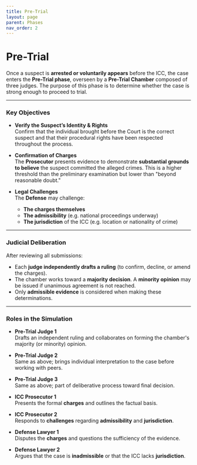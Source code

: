 ```yaml
---
title: Pre-Trial
layout: page
parent: Phases
nav_order: 2
---
```


# Pre-Trial

Once a suspect is **arrested or voluntarily appears** before the ICC, the case enters the **Pre-Trial phase**, overseen by a **Pre-Trial Chamber** composed of three judges. The purpose of this phase is to determine whether the case is strong enough to proceed to trial.

---

### Key Objectives

- **Verify the Suspect’s Identity & Rights**  
  Confirm that the individual brought before the Court is the correct suspect and that their procedural rights have been respected throughout the process.

- **Confirmation of Charges**  
  The **Prosecutor** presents evidence to demonstrate **substantial grounds to believe** the suspect committed the alleged crimes. This is a higher threshold than the preliminary examination but lower than "beyond reasonable doubt."

- **Legal Challenges**  
  The **Defense** may challenge:
  - **The charges themselves**
  - **The admissibility** (e.g. national proceedings underway)
  - **The jurisdiction** of the ICC (e.g. location or nationality of crime)

---

### Judicial Deliberation

After reviewing all submissions:
- Each **judge independently drafts a ruling** (to confirm, decline, or amend the charges).
- The chamber works toward a **majority decision**. A **minority opinion** may be issued if unanimous agreement is not reached.
- Only **admissible evidence** is considered when making these determinations.

---

### Roles in the Simulation

- **Pre-Trial Judge 1**  
  Drafts an independent ruling and collaborates on forming the chamber's majority (or minority) opinion.

- **Pre-Trial Judge 2**  
  Same as above; brings individual interpretation to the case before working with peers.

- **Pre-Trial Judge 3**  
  Same as above; part of deliberative process toward final decision.

- **ICC Prosecutor 1**  
  Presents the formal **charges** and outlines the factual basis.

- **ICC Prosecutor 2**  
  Responds to **challenges** regarding **admissibility** and **jurisdiction**.

- **Defense Lawyer 1**  
  Disputes the **charges** and questions the sufficiency of the evidence.

- **Defense Lawyer 2**  
  Argues that the case is **inadmissible** or that the ICC lacks **jurisdiction**.